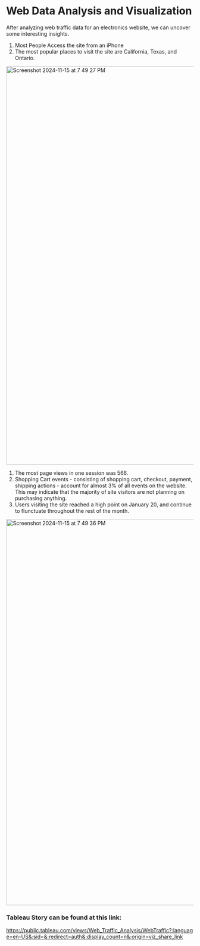 <h1>Web Data Analysis and Visualization</h1>

<p>After analyzing web traffic data for an electronics website, we can uncover some interesting insights.</p>
<ol>
  <li>Most People Access the site from an iPhone</li>
  <li>The most popular places to visit the site are California, Texas, and Ontario.</li>
</ol>
<img width="1071" alt="Screenshot 2024-11-15 at 7 49 27 PM" src="https://github.com/user-attachments/assets/3246be2d-cd3c-4f5a-8e59-078ddfaa0c43">

<ol>
  <li>The most page views in one session was 566.</li>
  <li>Shopping Cart events - consisting of shopping cart, checkout, payment, shipping actions - account for almost 3% of all events on the website. This may indicate that the majority of site visitors are not planning on purchasing anything. </li>
  <li>Users visiting the site reached a high point on January 20, and continue to flunctuate throughout the rest of the month.</li>
</ol>

<img width="1038" alt="Screenshot 2024-11-15 at 7 49 36 PM" src="https://github.com/user-attachments/assets/3e35042f-82d8-418c-89e0-bb7d19a16aef">





<h3>Tableau Story can be found at this link:</h3>

https://public.tableau.com/views/Web_Traffic_Analysis/WebTraffic?:language=en-US&:sid=&:redirect=auth&:display_count=n&:origin=viz_share_link

